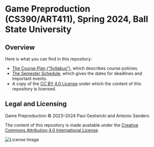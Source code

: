 # Game Preproduction (CS390/ART411), Spring 2024, Ball State University


## Overview
Here is what you can find in this repository:

- [The Course Plan (&ldquo;Syllabus&rdquo;)](course_plan.md), which describes course policies.
- [The Semester Schedule](schedule.md), which gives the dates for  deadlines and important events.
- A copy of the [CC BY 4.0 License](LICENSE.md) under which the content of this repository is licensed.


## Legal and Licensing

Game Preproduction &copy; 2023&ndash;2024 Paul Gestwicki and Antonio Sanders

The content of this repository is made available under the
[Creative Commons Attribution 4.0 International License](http://creativecommons.org/licenses/by/4.0/).

![License Image](https://i.creativecommons.org/l/by/4.0/88x31.png)
